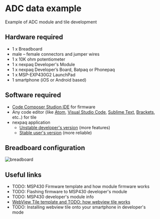 # ADC data example
Example of ADC module and tile development

## Hardware required
- 1 x Breadboard
- male – female connectors and jumper wires
- 1 x 10K ohm potentiometer
- 1 x nexpaq Developer's Module
- 1 x nexpaq Developer’s Board, Batpaq or Phonepaq 
- 1 x MSP-EXP430G2 LaunchPad
- 1 smartphone (iOS or Android based)

## Software required
- [Code Composer Studion IDE][ccs] for firmware
- Any code editor (like [Atom][atom], [Visual Studio Code][vscode], [Sublime Text][sublime], [Brackets][brackets], etc..) for tile
- nexpaq application
  - [Unstable developer's version][unstableapp] (more features)
  - [Stable user's version][stableapp] (more reliable)

## Breadboard configuration
![breadboard]

## Useful links
- TODO: MSP430 Firmware template and how module firmware works
- TODO: Flashing firmware to MSP430 developer's module
- TODO: MSP430 developer's module info
- [WebView Tile template and TODO: how webview tile works][webview-template]
- TODO: Installing webview tile onto your smartphone in developer's mode

[stableapp]: https://nexpaq.com/app
[unstableapp]: https://nexpaq.com/app-dev

[ccs]: http://www.ti.com/tool/CCSTUDIO
[atom]: https://atom.io/
[vscode]: https://code.visualstudio.com/
[sublime]: https://www.sublimetext.com/
[brackets]: http://brackets.io/

[breadboard]: https://github.com/nexpaq/example-adc/raw/master/breadboard/breadboard-potentiometer.jpg "ADC Example"

[webview-template]: https://github.com/nexpaq/webview-tile-template

